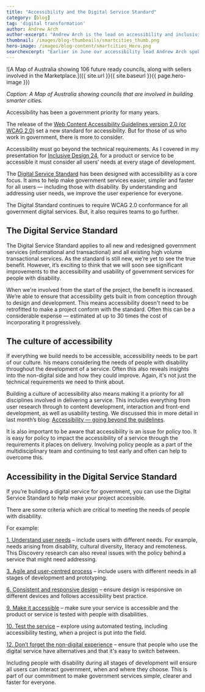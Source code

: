 ```yaml
---
title: "Accessibility and the Digital Service Standard"
category: [blog]
tag: 'digital transformation'
author: Andrew Arch
author-excerpt: "Andrew Arch is the lead on accessibility and inclusivity at the DTA."
thumbnail: /images/blog-thumbnails/smartcities_thumb.png
hero-image: /images/blog-content/smartcities_Hero.png
searchexcerpt: "Earlier in June our accessibility lead Andrew Arch spoke at the Inclusive Design 24 online event about our move from WCAG 2.0 conformance to user-centred design."
---
```


![A Map of Australia showing 106 future ready councils, along with sellers involved in the Marketplace.]({{ site.url }}{{ site.baseurl }}{{ page.hero-image }})

*Caption: A Map of Australia showing councils that are involved in building smarter cities.*

Accessibility has been a government priority for many years. 

The release of the [Web Content Accessibility Guidelines version 2.0 (or WCAG 2.0)](https://www.w3.org/TR/WCAG20/) set a new standard for accessibility. But for those of us who work in government, there is more to consider.

Accessibility must go beyond the technical requirements. As I covered in my presentation for [Inclusive Design 24](http://www.inclusivedesign24.org/#talk8), for a product or service to be accessible it must consider all users’ needs at every stage of development.

The [Digital Service Standard](https://www.dta.gov.au/standard/) has been designed with accessibility as a core focus. It aims to help make government services easier, simpler and faster for all users — including those with disability. By understanding and addressing user needs, we improve the user experience for everyone.
 
The Digital Standard continues to require WCAG 2.0 conformance for all government digital services. But, it also requires teams to go further.

## The Digital Service Standard

The Digital Service Standard applies to all new and redesigned government services (informational and transactional) and all existing high volume transactional services. As the standard is still new, we’re yet to see the true benefit. However, it’s exciting to think that we will soon see significant improvements to the accessibility and usability of government services for people with disability.

When we're involved from the start of the project, the benefit is increased. We’re able to ensure that accessibility gets built in from conception through to design and development. This means accessibility doesn't need to be retrofitted to make a project conform with the standard. Often this can be a considerable expense — estimated at up to 30 times the cost of incorporating it progressively.

## The culture of accessibility

If everything we build needs to be accessible, accessibility needs to be part of our culture. his means considering the needs of people with disability throughout the development of a service. Often this also reveals insights into the non-digital side and how they could improve. Again, it's not just the technical requirements we need to think about.

Building a culture of accessibility also means making it a priority for all disciplines involved in delivering a service. This includes everything from user research through to content development, interaction and front-end development, as well as usability testing. We discussed this in more detail in last month’s blog: [Accessibility — going beyond the guidelines](https://www.dta.gov.au/blog/Accessibility-going-beyond-the-guidelines/). 

It is also important to be aware that accessibility is an issue for policy too. It is easy for policy to impact the accessibility of a service through the requirements it places on delivery. Involving policy people as a part of the multidisciplinary team and continuing to test early and often can help to overcome this.

## Accessibility in the Digital Service Standard

If you’re building a digital service for government, you can use the Digital Service Standard to help make your project accessible. 

There are some criteria which are critical to meeting the needs of people with disability.

For example:

[1. Understand user needs](https://www.dta.gov.au/standard/1-user-needs/) – include users with different needs. For example, needs arising from disability, cultural diversity, literacy and remoteness. This Discovery research can also reveal issues with the policy behind a service that might need addressing.

[3. Agile and user-centred process](https://www.dta.gov.au/standard/3-agile-and-user-centred/) – include users with different needs in all stages of development and prototyping.

[6. Consistent and responsive design](https://www.dta.gov.au/standard/6-consistent-and-responsive/) – ensure design is responsive on different devices and follows accessibility best practice.

[9. Make it accessible](https://www.dta.gov.au/standard/9-make-it-accessible/) – make sure your service is accessible and the product or service is tested with people with disabilities.

[10. Test the service](https://www.dta.gov.au/standard/10-test-the-service/) – explore using automated testing, including accessibility testing, when a project is put into the field.

[12. Don’t forget the non-digital experience](https://www.dta.gov.au/standard/12-non-digital-experience/) – ensure that people who use the digital service have alternatives and that it's easy to switch between.

Including people with disability during all stages of development will ensure all users can interact government, when and where they choose. This is part of our commitment to make government services simple, clearer and faster for everyone.
